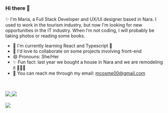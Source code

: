 ### Hi there 👋

<!--
**mcosme000/mcosme000** is a ✨ _special_ ✨ repository because its `README.md` (this file) appears on your GitHub profile.

Here are some ideas to get you started:

- 🔭 I’m currently working on ...
- 🌱 I’m currently learning ...
- 👯 I’m looking to collaborate on ...
- 🤔 I’m looking for help with ...
- 💬 Ask me about ...
- 📫 How to reach me: ...
- 😄 Pronouns: ...
- ⚡ Fun fact: ...
-->


✨ I'm Maria, a Full Stack Developer and UX/UI designer based in Nara. I used to work in the tourism industry, but now I'm looking for new opportunities in the IT industry.
When I’m not coding, I will probably be taking photos or reading some books.

<!-- 🔭 I’m currently working on a blog app made with Rails and -->
- 🌱 I'm currently learning React and Typescript 🚀
- 👀 I'd love to collaborate on some projects involving front-end 
- 😄 Pronouns: She/Her
- ✨ Fun fact: last year we bought a house in Nara and we are remodeling it 🔨🎨🏡
- 📧 You can reach me through my email: mcosme00@gmail.com 



<div class="badges">
  <br /><br />
  <a href="https://www.linkedin.com/in/maria-cosmen-7293771a7/" target="_blank">
    <img src="https://img.shields.io/badge/LinkedIn-blue?logo=linkedin&logoColor=white&&style=for-the-badge">
  </a>
  
  <a href="https://www.behance.net/maracosmen" target="_blank">
    <img src="https://img.shields.io/badge/Behance-blue?logo=behance&logoColor=white&&style=for-the-badge">
  </a>
</div>


<br/>
<img src="https://www.codewars.com/users/mcosme000/badges/micro">



